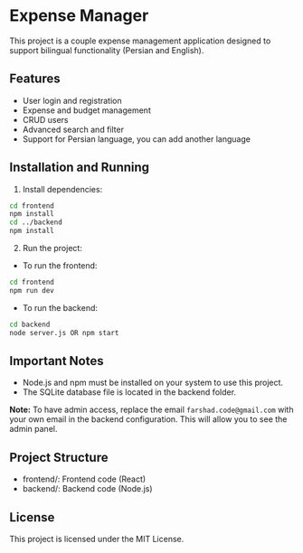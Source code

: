 # Expense Manager

This project is a couple expense management application designed to support bilingual functionality (Persian and English).

## Features
- User login and registration
- Expense and budget management
- CRUD users
- Advanced search and filter
- Support for Persian language, you can add another language

## Installation and Running

1. Install dependencies:
```bash
cd frontend
npm install
cd ../backend
npm install
```

2. Run the project:
- To run the frontend:
```bash
cd frontend
npm run dev
```
- To run the backend:
```bash
cd backend
node server.js OR npm start
```

## Important Notes
- Node.js and npm must be installed on your system to use this project.
- The SQLite database file is located in the backend folder.

**Note:** To have admin access, replace the email `farshad.code@gmail.com` with your own email in the backend configuration. This will allow you to see the admin panel.

## Project Structure
- frontend/: Frontend code (React)
- backend/: Backend code (Node.js)

## License
This project is licensed under the MIT License.
